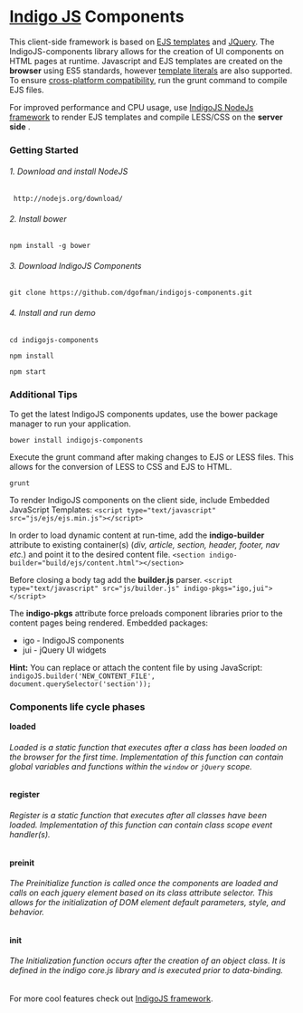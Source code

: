 # [Indigo JS](http://indigojs.com/) Components

This client-side framework is based on [EJS templates](https://github.com/mde/ejs/releases/latest) and [JQuery](http://jquery.com/). The IndigoJS-components library allows for the creation of UI components on HTML pages at runtime.
Javascript and EJS templates are created on the **browser** using ES5 standards, however [template literals](https://developer.mozilla.org/en-US/docs/Web/JavaScript/Reference/Template_literals) are also supported. To ensure [cross-platform compatibility](https://developer.mozilla.org/en-US/docs/Web/JavaScript/Reference/Template_literals#Browser_compatibility), run the grunt command to compile EJS files.

For improved performance and CPU usage, use [IndigoJS NodeJs framework](https://github.com/dgofman/indigojs) to render EJS templates and compile LESS/CSS  on the **server side** .


### Getting Started
 
 
###### 1. Download and install NodeJS

```
 http://nodejs.org/download/
```

###### 2. Install bower

```
npm install -g bower
```

###### 3. Download IndigoJS Components

```
git clone https://github.com/dgofman/indigojs-components.git
```

###### 4. Install and run demo

```
cd indigojs-components

npm install

npm start
```

### Additional Tips

To get the latest IndigoJS components updates, use the bower package manager to run your application.

```
bower install indigojs-components
```

Execute the grunt command after making changes to EJS or LESS files. This allows for the conversion of LESS to CSS and EJS to HTML.
```
grunt
```

To render IndigoJS components on the client side, include Embedded JavaScript Templates:
```<script type="text/javascript" src="js/ejs/ejs.min.js"></script>```

In order to load dynamic content at run-time, add the **indigo-builder** attribute to existing container(s) (*div, article, section, header, footer, nav etc.*) and point it to the desired content file.
```<section indigo-builder="build/ejs/content.html"></section> ```

Before closing a body tag add the **builder.js** parser.
 ```<script type="text/javascript" src="js/builder.js" indigo-pkgs="igo,jui"></script>```

The **indigo-pkgs**  attribute force preloads component libraries prior to the content pages being rendered.
Embedded packages:

 - igo - IndigoJS components
 - jui - jQuery UI widgets

**Hint:**
You can replace or attach the content file by using JavaScript:
```indigoJS.builder('NEW_CONTENT_FILE', document.querySelector('section'));```



### Components life cycle phases

**loaded**

###### Loaded is a static function that executes after a class has been loaded on the browser for the first time. Implementation of this function can contain global variables and functions within the ```window``` or ```jQuery``` scope.  

**register**

###### Register is a static function that executes after all classes have been loaded. Implementation of this function can contain class scope event handler(s).  

**preinit**

###### The Preinitialize function is called once the components are loaded and calls on each jquery element based on its class attribute selector. This allows for the initialization of DOM element default parameters, style, and behavior.

**init**

###### The Initialization function occurs after the creation of an object class. It is defined in the indigo core.js library and is executed prior to data-binding.


For more cool features check out [IndigoJS framework](https://github.com/dgofman/indigojs).